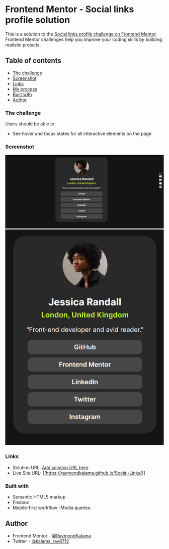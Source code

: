 # Frontend Mentor - Social links profile solution

This is a solution to the [Social links profile challenge on Frontend Mentor](https://www.frontendmentor.io/challenges/social-links-profile-UG32l9m6dQ). Frontend Mentor challenges help you improve your coding skills by building realistic projects.

## Table of contents

- [The challenge](#the-challenge)
- [Screenshot](#screenshot)
- [Links](#links)
- [My process](#my-process)
- [Built with](#built-with)
- [Author](#author)

### The challenge

Users should be able to:

- See hover and focus states for all interactive elements on the page

### Screenshot

![](/ScreenShots/DesktopPreview.png)
![](/ScreenShots/MobileLayout.png)

### Links

- Solution URL: [Add solution URL here](https://your-solution-url.com)
- Live Site URL: [(https://raymondkalama.github.io/Social-Links/)]

### Built with

- Semantic HTML5 markup
- Flexbox
- Mobile-first workflow
  -Media queries

## Author

- Frontend Mentor - [@RaymondKalama](https://www.frontendmentor.io/profile/RaymondKalama)
- Twitter - [@kalama_ray8712](https://www.twitter.com/kalama_ray8712)
